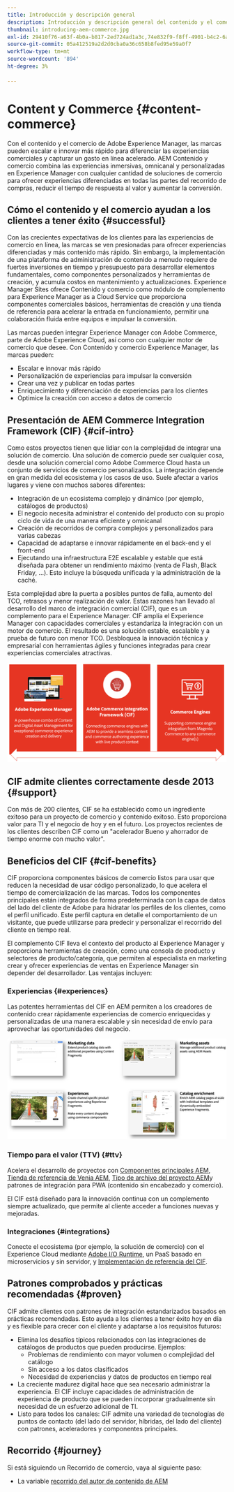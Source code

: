 ```yaml
---
title: Introducción y descripción general
description: Introducción y descripción general del contenido y el comercio. Experience Manager Commerce Integration Framework (CIF) es el patrón recomendado por el Adobe para integrar y ampliar los servicios de comercio de Adobe Commerce y otras soluciones de comercio de terceros con el Experience Cloud.
thumbnail: introducing-aem-commerce.jpg
exl-id: 29410f76-a63f-4b0a-b817-2ed724ad1a3c,74e832f9-f8ff-4901-b4c2-6a2862c51411
source-git-commit: 05a412519a2d2d0cba0a36c658b8fed95e59a0f7
workflow-type: tm+mt
source-wordcount: '894'
ht-degree: 3%

---
```


# Content y Commerce {#content-commerce}

Con el contenido y el comercio de Adobe Experience Manager, las marcas pueden escalar e innovar más rápido para diferenciar las experiencias comerciales y capturar un gasto en línea acelerado. AEM Contenido y comercio combina las experiencias inmersivas, omnicanal y personalizadas en Experience Manager con cualquier cantidad de soluciones de comercio para ofrecer experiencias diferenciadas en todas las partes del recorrido de compras, reducir el tiempo de respuesta al valor y aumentar la conversión.

## Cómo el contenido y el comercio ayudan a los clientes a tener éxito {#successful}

Con las crecientes expectativas de los clientes para las experiencias de comercio en línea, las marcas se ven presionadas para ofrecer experiencias diferenciadas y más contenido más rápido. Sin embargo, la implementación de una plataforma de administración de contenido a menudo requiere de fuertes inversiones en tiempo y presupuesto para desarrollar elementos fundamentales, como componentes personalizados y herramientas de creación, y acumula costos en mantenimiento y actualizaciones. Experience Manager Sites ofrece Contenido y comercio como módulo de complemento para Experience Manager as a Cloud Service que proporciona componentes comerciales básicos, herramientas de creación y una tienda de referencia para acelerar la entrada en funcionamiento, permitir una colaboración fluida entre equipos e impulsar la conversión.

Las marcas pueden integrar Experience Manager con Adobe Commerce, parte de Adobe Experience Cloud, así como con cualquier motor de comercio que desee. Con Contenido y comercio Experience Manager, las marcas pueden:

* Escalar e innovar más rápido
* Personalización de experiencias para impulsar la conversión
* Crear una vez y publicar en todas partes
* Enriquecimiento y diferenciación de experiencias para los clientes
* Optimice la creación con acceso a datos de comercio

## Presentación de AEM Commerce Integration Framework (CIF) {#cif-intro}

Como estos proyectos tienen que lidiar con la complejidad de integrar una solución de comercio. Una solución de comercio puede ser cualquier cosa, desde una solución comercial como Adobe Commerce Cloud hasta un conjunto de servicios de comercio personalizados. La integración depende en gran medida del ecosistema y los casos de uso. Suele afectar a varios lugares y viene con muchos sabores diferentes:

* Integración de un ecosistema complejo y dinámico (por ejemplo, catálogos de productos)
* El negocio necesita administrar el contenido del producto con su propio ciclo de vida de una manera eficiente y omnicanal
* Creación de recorridos de compra complejos y personalizados para varias cabezas
* Capacidad de adaptarse e innovar rápidamente en el back-end y el front-end
* Ejecutando una infraestructura E2E escalable y estable que está diseñada para obtener un rendimiento máximo (venta de Flash, Black Friday, ...). Esto incluye la búsqueda unificada y la administración de la caché.

Esta complejidad abre la puerta a posibles puntos de falla, aumento del TCO, retrasos y menor realización de valor. Estas razones han llevado al desarrollo del marco de integración comercial (CIF), que es un complemento para el Experience Manager. CIF amplía el Experience Manager con capacidades comerciales y estandariza la integración con un motor de comercio. El resultado es una solución estable, escalable y a prueba de futuro con menor TCO. Desbloquea la innovación técnica y empresarial con herramientas ágiles y funciones integradas para crear experiencias comerciales atractivas.

![Elementos del CIF](./assets/CIF/CIF_Overview.png)

## CIF admite clientes correctamente desde 2013 {#support}

Con más de 200 clientes, CIF se ha establecido como un ingrediente exitoso para un proyecto de comercio y contenido exitoso. Esto proporciona valor para TI y el negocio de hoy y en el futuro. Los proyectos recientes de los clientes describen CIF como un &quot;acelerador Bueno y ahorrador de tiempo enorme con mucho valor&quot;.

## Beneficios del CIF {#cif-benefits}

CIF proporciona componentes básicos de comercio listos para usar que reducen la necesidad de usar código personalizado, lo que acelera el tiempo de comercialización de las marcas. Todos los componentes principales están integrados de forma predeterminada con la capa de datos del lado del cliente de Adobe para hidratar los perfiles de los clientes, como el perfil unificado. Este perfil captura en detalle el comportamiento de un visitante, que puede utilizarse para predecir y personalizar el recorrido del cliente en tiempo real.

El complemento CIF lleva el contexto del producto al Experience Manager y proporciona herramientas de creación, como una consola de producto y selectores de producto/categoría, que permiten al especialista en marketing crear y ofrecer experiencias de ventas en Experience Manager sin depender del desarrollador. Las ventajas incluyen:

### Experiencias {#experiences}

Las potentes herramientas del CIF en AEM permiten a los creadores de contenido crear rápidamente experiencias de comercio enriquecidas y personalizadas de una manera escalable y sin necesidad de envío para aprovechar las oportunidades del negocio.

![Elementos del CIF](./assets/CIF/CIF_Product_Experience_Management.png)

### Tiempo para el valor (TTV) {#ttv}

Acelera el desarrollo de proyectos con [Componentes principales AEM](https://www.aemcomponents.dev/), [Tienda de referencia de Venia AEM](https://github.com/adobe/aem-cif-guides-venia), [Tipo de archivo del proyecto AEM](https://experienceleague.adobe.com/docs/experience-manager-core-components/using/developing/archetype/overview.html)y patrones de integración para PWA (contenido sin encabezado y comercio).

El CIF está diseñado para la innovación continua con un complemento siempre actualizado, que permite al cliente acceder a funciones nuevas y mejoradas.

### Integraciones {#integrations}

Conecte el ecosistema (por ejemplo, la solución de comercio) con el Experience Cloud mediante  [Adobe I/O Runtime](https://www.adobe.io/apis/experienceplatform/runtime.html), un PaaS basado en microservicios y sin servidor, y [Implementación de referencia del CIF](https://github.com/adobe/commerce-cif-graphql-integration-reference).

## Patrones comprobados y prácticas recomendadas {#proven}

CIF admite clientes con patrones de integración estandarizados basados en prácticas recomendadas. Esto ayuda a los clientes a tener éxito hoy en día y es flexible para crecer con el cliente y adaptarse a los requisitos futuros:

* Elimina los desafíos típicos relacionados con las integraciones de catálogos de productos que pueden producirse. Ejemplos:
   * Problemas de rendimiento con mayor volumen o complejidad del catálogo
   * Sin acceso a los datos clasificados
   * Necesidad de experiencias y datos de productos en tiempo real
* La creciente madurez digital hace que sea necesario administrar la experiencia. El CIF incluye capacidades de administración de experiencia de producto que se pueden incorporar gradualmente sin necesidad de un esfuerzo adicional de TI.
* Listo para todos los canales: CIF admite una variedad de tecnologías de puntos de contacto (del lado del servidor, híbridas, del lado del cliente) con patrones, aceleradores y componentes principales.

## Recorrido {#journey}

Si está siguiendo un Recorrido de comercio, vaya al siguiente paso:

* La variable [recorrido del autor de contenido de AEM](/help/commerce-cloud/commerce-journeys/aem-commerce-content-author/getting-started.md)
